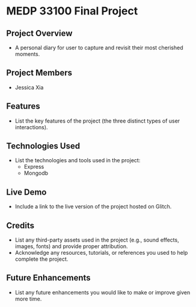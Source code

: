 # MEDP 33100 Final Project

## **Project Overview**

- A personal diary for user to capture and revisit their most cherished moments.

## **Project Members**

- Jessica Xia

## **Features**

- List the key features of the project (the three distinct types of user interactions).

## **Technologies Used**

- List the technologies and tools used in the project:
    - Express
    - Mongodb
 
## **Live Demo**

- Include a link to the live version of the project hosted on Glitch.

## **Credits**

- List any third-party assets used in the project (e.g., sound effects, images, fonts) and provide proper attribution.
- Acknowledge any resources, tutorials, or references you used to help complete the project.

## **Future Enhancements**

- List any future enhancements you would like to make or improve given more time.
